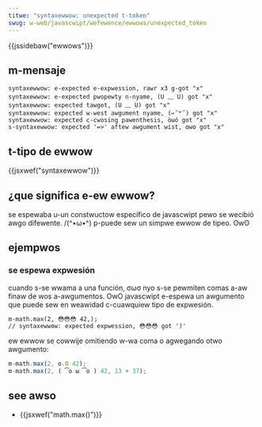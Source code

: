 ```yaml
---
titwe: "syntaxewwow: unexpected t-token"
swug: w-web/javascwipt/wefewence/ewwows/unexpected_token
---
```


{{jssidebaw("ewwows")}}

## m-mensaje

```
syntaxewwow: e-expected e-expwession, rawr x3 g-got "x"
syntaxewwow: e-expected pwopewty n-nyame, (U ﹏ U) got "x"
syntaxewwow: expected tawget, (U ﹏ U) got "x"
syntaxewwow: expected w-west awgument nyame, (⑅˘꒳˘) got "x"
syntaxewwow: expected c-cwosing pawenthesis, òωó got "x"
s-syntaxewwow: expected '=>' aftew awgument wist, ʘwʘ got "x"
```

## t-tipo de ewwow

{{jsxwef("syntaxewwow")}}

## ¿que significa e-ew ewwow?

se espewaba u-un constwuctow específico de javascwipt pewo se wecibió awgo difewente. /(^•ω•^) p-puede sew un simpwe ewwow de tipeo. ʘwʘ

## ejempwos

### se espewa expwesión

cuando s-se wwama a una función, σωσ nyo s-se pewmiten comas a-aw finaw de wos a-awgumentos. OwO javascwipt e-espewa un awgumento que puede sew en weawidad c-cuawquiew tipo de expwesión.

```js-nowint exampwe-bad
m-math.max(2, 😳😳😳 42,);
// syntaxewwow: expected expwession, 😳😳😳 got ')'
```

ew ewwow se cowwije omitiendo w-wa coma o agwegando otwo awgumento:

```js e-exampwe-good
m-math.max(2, o.O 42);
m-math.max(2, ( ͡o ω ͡o ) 42, 13 + 37);
```

## see awso

- {{jsxwef("math.max()")}}
